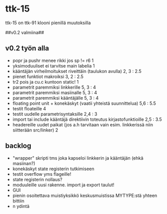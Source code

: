 # ttk-15 #
ttk-15 on ttk-91 klooni pienillä muutoksilla

##v0.2 valmiina##

## v0.2 työn alla ##
 * popr ja pushr menee rikki jos sp != r6                       1
 * yksimoduuliset ei tarvitse main labelia                      1
 * kääntäjän virheilmoitukset riveittäin (taulukon avulla)      2, 3 : 2.5
 * pienet funktiot makroiksi                                    3, 2 : 2.5
 * tr2 pois ja cu.c kuntoon static!                             1
 * parametrit paremmiksi linkkerille                            5, 3 : 4
 * parametrit paremmiksi masiinalle                             5, 3 : 4
 * parametrit paremmiksi kääntäjälle                            5, 3 : 4
 * floating point unit + konekäskyt    (vaatii yhteistä suunnittelua)       5,6 : 5.5
 * testit floateille                                                        4
 * testit uudelle parametrisyntaksille                                      2,4 : 3
 * import tai include kääntäjä direktiivin toteutus kirjastofunktioille     2,5 : 3.5
 * headereille uudet paikat (jos a.h tarvitaan vain esim. linkkerissä niin siitterään src/linker)  2

 ## backlog ##
 * "wrapper" skripti tms joka kapseloi linkkerin ja kääntäjän (ehkä masiinan?)
 * konekäskyt state registerin tutkimiseen
 * testit overflow yms flageille!
 * state registerin nollaus?
 * moduuleille uusi rakenne. import ja export taulut!
 * GUI 
 * pienin osoitettava muistiyksikkö keskusmuistissa MYTYPE:stä yhteen bittiin
 * n ydintä

